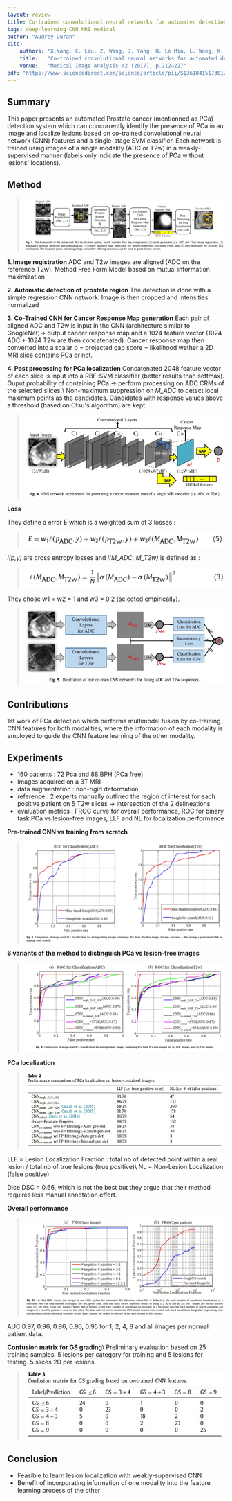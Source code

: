 ```yaml
---
layout: review
title: Co-trained convolutional neural networks for automated detection of prostate cancer in multi-parametric MRI
tags: deep-learning CNN MRI medical
author: "Audrey Duran"
cite:
    authors: "X.Yang, C. Liu, Z. Wang, J. Yang, H. Le Min, L. Wang, K.-T. (Tim) Cheng"
    title:   "Co-trained convolutional neural networks for automated detection of prostate cancer in multi-parametric MRI"
    venue:   "Medical Image Analysis 42 (2017), p.212–227"
pdf: "https://www.sciencedirect.com/science/article/pii/S1361841517301299/pdfft?md5=5fd9c93e45babad9eacb14d9cfa5dded&pid=1-s2.0-S1361841517301299-main.pdf"
---
```


## Summary

This paper presents an automated Prostate cancer (mentionned as PCa) detection system which can concurrently identify the presence of PCa in an image and localize lesions based on co-trained convolutional neural network (CNN) features and a single-stage SVM classifier. Each network is trained using images of a single modality (ADC or T2w) in a weakly-supervised manner (labels only indicate the presence of PCa without lesions' locations).


## Method

> ![](/article/images/Co-trainedCNNforProstateCancerDetection/Fig1_Yang2017.jpg)

**1. Image registration**
ADC and T2w images are aligned (ADC on the reference T2w). Method Free Form Model based on mutual information maximization

**2. Automatic detection of prostate region**
The detection is done with a simple regression CNN network. Image is then cropped and intensities normalized  

**3. Co-Trained CNN for Cancer Response Map generation**
Each pair of aligned ADC and T2w is input in the CNN (architecture similar to GoogleNet)-> output cancer response map and a 1024 feature vector (1024 ADC + 1024 T2w are then concatenated). Cancer response map then converted into a scalar p = projected gap score = likelihood wether a 2D MRI slice contains PCa or not.  

**4. Post processing for PCa localization**
Concatenated 2048 feature vector of each slice is input into a RBF-SVM classifier (better results than softmax). Ouput probability of containing PCa -> perform processing on ADC CRMs of the selected slices.\\
Non-maximum suppression on _M_ADC_  to detect local maximum points as the candidates. Candidates with response values above a threshold (based on Otsu's algorithm) are kept.


> ![](/article/images/Co-trainedCNNforProstateCancerDetection/Fig4_Yang2017.jpg)



**Loss**

They define a error E which is a weighted sum of 3 losses :
> ![](/article/images/Co-trainedCNNforProstateCancerDetection/eq5_Yang2017.jpg)

_l(p,y)_ are cross entropy losses and _l(M_ADC, M_T2w)_ is defined as :

> ![](/article/images/Co-trainedCNNforProstateCancerDetection/eq3_Yang2017.jpg)

They chose w1 = w2 = 1 and w3 = 0.2 (selected empirically).

> ![](/article/images/Co-trainedCNNforProstateCancerDetection/Fig5_Yang2017.jpg)


## Contributions
1st work of PCa detection which performs multimodal fusion by co-training CNN features for both modalities, where the information of each modality is employed to guide the CNN feature learning of the other modality.



## Experiments

- 160 patients : 72 Pca and 88 BPH (PCa free)
- images acquired on a 3T MRI
- data augmentation : non-rigid deformation
- reference : 2 experts manually outlined the region of interest for each positive patient on 5 T2w slices -> intersection of the 2 delineations
- evaluation metrics : FROC curve for overall performance, ROC for binary task PCa vs lesion-free images, LLF and NL for localization performance

**Pre-trained CNN vs training from scratch**
> ![](/article/images/Co-trainedCNNforProstateCancerDetection/Fig8_Yang2017.jpg)

**6 variants of the method to distinguish PCa vs lesion-free images**
> ![](/article/images/Co-trainedCNNforProstateCancerDetection/Fig9_Yang2017.jpg)

**PCa localization**
> ![](/article/images/Co-trainedCNNforProstateCancerDetection/Table2_Yang2017.jpg)

LLF = Lesion Localization Fraction : total nb of detected point within a real lesion / total nb of true lesions (true positive)\\
NL = Non-Lesion Localization (false positive)

Dice DSC = 0.66, which is not the best but they argue that their method requires less manual annotation effort.

**Overall performance**
> ![](/article/images/Co-trainedCNNforProstateCancerDetection/Fig11_Yang2017.jpg)

AUC 0.97, 0.96, 0.96, 0.96, 0.95 for 1, 2, 4, 8 and all images per normal patient data.

**Confusion matrix for GS grading**\\
Preliminary evaluation based on 25 training samples. 5 lesions per category for training and 5 lesions for testing. 5 slices 2D per lesions.

> ![](/article/images/Co-trainedCNNforProstateCancerDetection/Table3_Yang2017.jpg)

## Conclusion
- Feasible to learn lesion localization with weakly-supervised CNN
- Benefit of incorporating information of one modality into the feature learning process of the other

